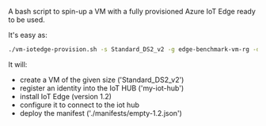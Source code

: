 A bash script to spin-up a VM with a fully provisioned Azure IoT Edge ready to be used.

It's easy as:
```bash
./vm-iotedge-provision.sh -s Standard_DS2_v2 -g edge-benchmark-vm-rg -d ./manifests/empty-1.2.json -e 1.2 -n my-iot-hub
```

It will:
* create a VM of the given size ('Standard_DS2_v2')
* register an identity into the IoT HUB ('my-iot-hub')
* install IoT Edge (version 1.2)
* configure it to connect to the iot hub
* deploy the manifest ('./manifests/empty-1.2.json')

